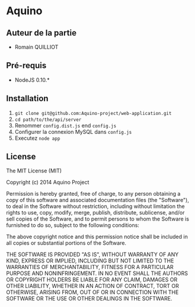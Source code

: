 # Aquino

## Auteur de la partie

* Romain QUILLIOT


## Pré-requis

* NodeJS 0.10.*


## Installation

1. ``` git clone git@github.com:Aquino-project/web-application.git ```
2. ``` cd path/to/the/api/server ```
3. Renommer ``` config.dist.js ``` end ``` config.js ```
4. Configurer la connexion MySQL dans ``` config.js ```
5. Executez ``` node app ```

## License

The MIT License (MIT)

Copyright (c) 2014 Aquino Project

Permission is hereby granted, free of charge, to any person obtaining a copy
of this software and associated documentation files (the "Software"), to deal
in the Software without restriction, including without limitation the rights
to use, copy, modify, merge, publish, distribute, sublicense, and/or sell
copies of the Software, and to permit persons to whom the Software is
furnished to do so, subject to the following conditions:

The above copyright notice and this permission notice shall be included in
all copies or substantial portions of the Software.

THE SOFTWARE IS PROVIDED "AS IS", WITHOUT WARRANTY OF ANY KIND, EXPRESS OR
IMPLIED, INCLUDING BUT NOT LIMITED TO THE WARRANTIES OF MERCHANTABILITY,
FITNESS FOR A PARTICULAR PURPOSE AND NONINFRINGEMENT. IN NO EVENT SHALL THE
AUTHORS OR COPYRIGHT HOLDERS BE LIABLE FOR ANY CLAIM, DAMAGES OR OTHER
LIABILITY, WHETHER IN AN ACTION OF CONTRACT, TORT OR OTHERWISE, ARISING FROM,
OUT OF OR IN CONNECTION WITH THE SOFTWARE OR THE USE OR OTHER DEALINGS IN
THE SOFTWARE.